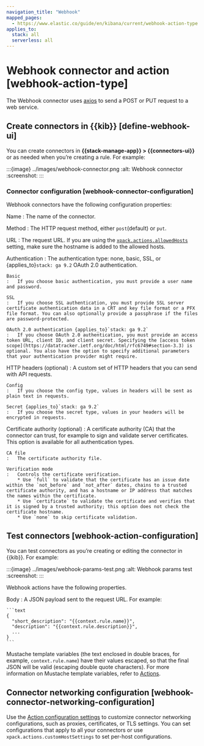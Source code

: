 ```yaml
---
navigation_title: "Webhook"
mapped_pages:
  - https://www.elastic.co/guide/en/kibana/current/webhook-action-type.html
applies_to:
  stack: all
  serverless: all
---
```


# Webhook connector and action [webhook-action-type]

The Webhook connector uses [axios](https://github.com/axios/axios) to send a POST or PUT request to a web service.

## Create connectors in {{kib}} [define-webhook-ui]

You can create connectors in **{{stack-manage-app}} > {{connectors-ui}}** or as needed when you’re creating a rule. For example:

:::{image} ../images/webhook-connector.png
:alt: Webhook connector
:screenshot:
:::

### Connector configuration [webhook-connector-configuration]

Webhook connectors have the following configuration properties:

Name
:   The name of the connector.

Method
:   The HTTP request method, either `post`(default) or `put`.

URL
:   The request URL. If you are using the [`xpack.actions.allowedHosts`](/reference/configuration-reference/alerting-settings.md#action-settings) setting, make sure the hostname is added to the allowed hosts.

Authentication
:   The authentication type: none, basic, SSL, or {applies_to}`stack: ga 9.2` OAuth 2.0 authentication. 

    Basic
    :   If you choose basic authentication, you must provide a user name and password.

    SSL
    :   If you choose SSL authentication, you must provide SSL server certificate authentication data in a CRT and key file format or a PFX file format. You can also optionally provide a passphrase if the files are password-protected.

    OAuth 2.0 authentication {applies_to}`stack: ga 9.2` 
    :   If you choose OAuth 2.0 authentication, you must provide an access token URL, client ID, and client secret. Specifying the [access token scope](https://datatracker.ietf.org/doc/html/rfc6749#section-3.3) is optional. You also have the option to specify additional parameters that your authentication provider might require. 

HTTP headers (optional)
:   A custom set of HTTP headers that you can send with API requests.

    Config
    :   If you choose the config type, values in headers will be sent as plain text in requests.   

    Secret {applies_to}`stack: ga 9.2` 
    :   If you choose the secret type, values in your headers will be encrypted in requests. 

Certificate authority (optional)
:   A certificate authority (CA) that the connector can trust, for example to sign and validate server certificates. This option is available for all authentication types.

    CA file
    :   The certificate authority file.

    Verification mode
    :   Controls the certificate verification.
        * Use `full` to validate that the certificate has an issue date within the `not_before` and `not_after` dates, chains to a trusted certificate authority, and has a hostname or IP address that matches the names within the certificate.
        * Use `certificate` to validate the certificate and verifies that it is signed by a trusted authority; this option does not check the certificate hostname.
        * Use `none` to skip certificate validation.

## Test connectors [webhook-action-configuration]

You can test connectors as you’re creating or editing the connector in {{kib}}. For example:

:::{image} ../images/webhook-params-test.png
:alt: Webhook params test
:screenshot:
:::

Webhook actions have the following properties.

Body
:   A JSON payload sent to the request URL. For example:

    ```text
    {
      "short_description": "{{context.rule.name}}",
      "description": "{{context.rule.description}}",
      ...
    }
    ```

Mustache template variables (the text enclosed in double braces, for example, `context.rule.name`) have their values escaped, so that the final JSON will be valid (escaping double quote characters). For more information on Mustache template variables, refer to [Actions](docs-content://explore-analyze/alerts-cases/alerts/create-manage-rules.md#defining-rules-actions-details).

## Connector networking configuration [webhook-connector-networking-configuration]

Use the [Action configuration settings](/reference/configuration-reference/alerting-settings.md#action-settings) to customize connector networking configurations, such as proxies, certificates, or TLS settings. You can set configurations that apply to all your connectors or use `xpack.actions.customHostSettings` to set per-host configurations.
